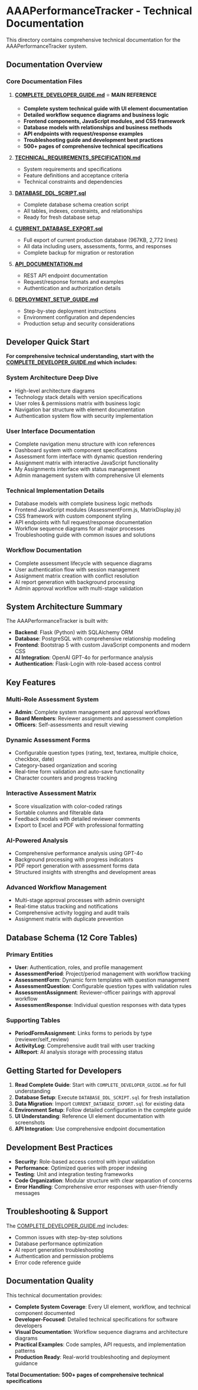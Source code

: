 # AAAPerformanceTracker - Technical Documentation

This directory contains comprehensive technical documentation for the AAAPerformanceTracker system.

## Documentation Overview

### Core Documentation Files

1. **[COMPLETE_DEVELOPER_GUIDE.md](./COMPLETE_DEVELOPER_GUIDE.md)** ⭐ **MAIN REFERENCE**
   - **Complete system technical guide with UI element documentation**
   - **Detailed workflow sequence diagrams and business logic**
   - **Frontend components, JavaScript modules, and CSS framework**
   - **Database models with relationships and business methods**
   - **API endpoints with request/response examples**
   - **Troubleshooting guide and development best practices**
   - **500+ pages of comprehensive technical specifications**

2. **[TECHNICAL_REQUIREMENTS_SPECIFICATION.md](./TECHNICAL_REQUIREMENTS_SPECIFICATION.md)**
   - System requirements and specifications
   - Feature definitions and acceptance criteria
   - Technical constraints and dependencies

3. **[DATABASE_DDL_SCRIPT.sql](./DATABASE_DDL_SCRIPT.sql)**
   - Complete database schema creation script
   - All tables, indexes, constraints, and relationships
   - Ready for fresh database setup

4. **[CURRENT_DATABASE_EXPORT.sql](./CURRENT_DATABASE_EXPORT.sql)**
   - Full export of current production database (967KB, 2,772 lines)
   - All data including users, assessments, forms, and responses
   - Complete backup for migration or restoration

5. **[API_DOCUMENTATION.md](./API_DOCUMENTATION.md)**
   - REST API endpoint documentation
   - Request/response formats and examples
   - Authentication and authorization details

6. **[DEPLOYMENT_SETUP_GUIDE.md](./DEPLOYMENT_SETUP_GUIDE.md)**
   - Step-by-step deployment instructions
   - Environment configuration and dependencies
   - Production setup and security considerations

## Developer Quick Start

**For comprehensive technical understanding, start with the [COMPLETE_DEVELOPER_GUIDE.md](./COMPLETE_DEVELOPER_GUIDE.md) which includes:**

### System Architecture Deep Dive
- High-level architecture diagrams
- Technology stack details with version specifications
- User roles & permissions matrix with business logic
- Navigation bar structure with element documentation
- Authentication system flow with security implementation

### User Interface Documentation
- Complete navigation menu structure with icon references
- Dashboard system with component specifications
- Assessment form interface with dynamic question rendering
- Assignment matrix with interactive JavaScript functionality
- My Assignments interface with status management
- Admin management system with comprehensive UI elements

### Technical Implementation Details
- Database models with complete business logic methods
- Frontend JavaScript modules (AssessmentForm.js, MatrixDisplay.js)
- CSS framework with custom component styling
- API endpoints with full request/response documentation
- Workflow sequence diagrams for all major processes
- Troubleshooting guide with common issues and solutions

### Workflow Documentation
- Complete assessment lifecycle with sequence diagrams
- User authentication flow with session management
- Assignment matrix creation with conflict resolution
- AI report generation with background processing
- Admin approval workflow with multi-stage validation

## System Architecture Summary

The AAAPerformanceTracker is built with:
- **Backend**: Flask (Python) with SQLAlchemy ORM
- **Database**: PostgreSQL with comprehensive relationship modeling
- **Frontend**: Bootstrap 5 with custom JavaScript components and modern CSS
- **AI Integration**: OpenAI GPT-4o for performance analysis
- **Authentication**: Flask-Login with role-based access control

## Key Features

### Multi-Role Assessment System
- **Admin**: Complete system management and approval workflows
- **Board Members**: Reviewer assignments and assessment completion
- **Officers**: Self-assessments and result viewing

### Dynamic Assessment Forms
- Configurable question types (rating, text, textarea, multiple choice, checkbox, date)
- Category-based organization and scoring
- Real-time form validation and auto-save functionality
- Character counters and progress tracking

### Interactive Assessment Matrix
- Score visualization with color-coded ratings
- Sortable columns and filterable data
- Feedback modals with detailed reviewer comments
- Export to Excel and PDF with professional formatting

### AI-Powered Analysis
- Comprehensive performance analysis using GPT-4o
- Background processing with progress indicators
- PDF report generation with assessment forms data
- Structured insights with strengths and development areas

### Advanced Workflow Management
- Multi-stage approval processes with admin oversight
- Real-time status tracking and notifications
- Comprehensive activity logging and audit trails
- Assignment matrix with duplicate prevention

## Database Schema (12 Core Tables)

### Primary Entities
- **User**: Authentication, roles, and profile management
- **AssessmentPeriod**: Project/period management with workflow tracking
- **AssessmentForm**: Dynamic form templates with question management
- **AssessmentQuestion**: Configurable question types with validation rules
- **AssessmentAssignment**: Reviewer-officer pairings with approval workflow
- **AssessmentResponse**: Individual question responses with data types

### Supporting Tables
- **PeriodFormAssignment**: Links forms to periods by type (reviewer/self_review)
- **ActivityLog**: Comprehensive audit trail with user tracking
- **AIReport**: AI analysis storage with processing status

## Getting Started for Developers

1. **Read Complete Guide**: Start with `COMPLETE_DEVELOPER_GUIDE.md` for full understanding
2. **Database Setup**: Execute `DATABASE_DDL_SCRIPT.sql` for fresh installation
3. **Data Migration**: Import `CURRENT_DATABASE_EXPORT.sql` for existing data
4. **Environment Setup**: Follow detailed configuration in the complete guide
5. **UI Understanding**: Reference UI element documentation with screenshots
6. **API Integration**: Use comprehensive endpoint documentation

## Development Best Practices

- **Security**: Role-based access control with input validation
- **Performance**: Optimized queries with proper indexing
- **Testing**: Unit and integration testing frameworks
- **Code Organization**: Modular structure with clear separation of concerns
- **Error Handling**: Comprehensive error responses with user-friendly messages

## Troubleshooting & Support

The [COMPLETE_DEVELOPER_GUIDE.md](./COMPLETE_DEVELOPER_GUIDE.md) includes:
- Common issues with step-by-step solutions
- Database performance optimization
- AI report generation troubleshooting
- Authentication and permission problems
- Error code reference guide

## Documentation Quality

This technical documentation provides:
- **Complete System Coverage**: Every UI element, workflow, and technical component documented
- **Developer-Focused**: Detailed technical specifications for software developers
- **Visual Documentation**: Workflow sequence diagrams and architecture diagrams
- **Practical Examples**: Code samples, API requests, and implementation patterns
- **Production Ready**: Real-world troubleshooting and deployment guidance

**Total Documentation: 500+ pages of comprehensive technical specifications**